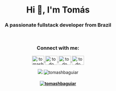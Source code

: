 <body>
	<header>
		<h1 align="center">Hi 👋, I'm Tomás</h1>
		<h3 align="center">A passionate fullstack developer from Brazil</h3>
	</header>
	<main>
		<section>
			<h3 align="center">Connect with me:</h3>
			<p align="center">
				<a href="https://linkedin.com/in/tomashbaguiar" target="blank">
					<img align="center" src="https://raw.githubusercontent.com/rahuldkjain/github-profile-readme-generator/master/src/images/icons/Social/linked-in-alt.svg" alt="tomashbaguiar" height="30" width="40" />
				</a>
				<a href="https://stackoverflow.com/users/20511280/insanetts" target="blank">
					<img align="center" src="https://raw.githubusercontent.com/rahuldkjain/github-profile-readme-generator/master/src/images/icons/Social/stack-overflow.svg" alt="todo" height="30" width="40" />
				</a>
				<a href="https://www.hackerrank.com/tomashbaguiar" target="blank">
					<img align="center" src="https://raw.githubusercontent.com/rahuldkjain/github-profile-readme-generator/master/src/images/icons/Social/hackerrank.svg" alt="todo" height="30" width="40" />
				</a>
				<a href="https://www.leetcode.com/tomashbaguiar" target="blank">
					<img align="center" src="https://raw.githubusercontent.com/rahuldkjain/github-profile-readme-generator/master/src/images/icons/Social/leet-code.svg" alt="todo" height="30" width="40" />
				</a>
			</p>
			<p align="center">
				<img heigth="50%" src="https://github-readme-stats.vercel.app/api/top-langs/?username=tomashbaguiar&layout=compact&langs_count=8&theme=darcula"/>
				<img src="https://github-readme-streak-stats.herokuapp.com/?user=tomashbaguiar&theme=darcula" alt="tomashbaguiar" />
			</p>
			<h4 align="center">
				<p align="center">
					<a href="https://github.com/ryo-ma/github-profile-trophy">
						<img src="https://github-profile-trophy.vercel.app/?username=tomashbaguiar" alt="tomashbaguiar" />
					</a>
				</p>
			</h4>
		</section>
	</main>
</body>

